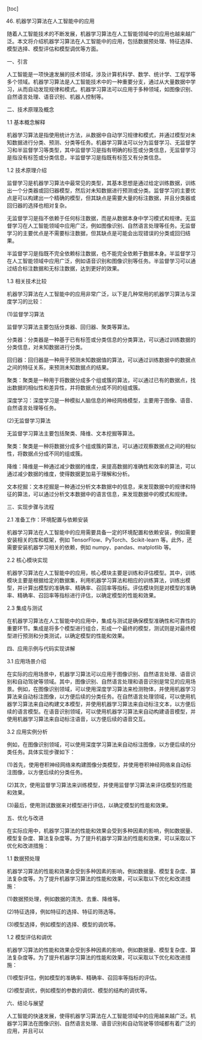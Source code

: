 
[toc]                    
                
                
46. 机器学习算法在人工智能中的应用

随着人工智能技术的不断发展，机器学习算法在人工智能领域中的应用也越来越广泛。本文将介绍机器学习算法在人工智能中的应用，包括数据预处理、特征选择、模型选择、模型评估和模型调优等方面。

一、引言

人工智能是一项快速发展的技术领域，涉及计算机科学、数学、统计学、工程学等多个领域。机器学习算法是人工智能技术中的一种重要分支，通过从大量数据中学习，从而自动发现规律和模式。机器学习算法可以应用于多种领域，如图像识别、自然语言处理、语音识别、机器人控制等。

二、技术原理及概念

1.1 基本概念解释

机器学习算法是指使用统计方法，从数据中自动学习规律和模式，并通过模型对未知数据进行分类、预测、分类等任务。机器学习算法可以分为监督学习、无监督学习和半监督学习等类型，其中监督学习是指有明确的标签或分类信息，无监督学习是指没有标签或分类信息，半监督学习是指既有标签又有分类信息。

1.2 技术原理介绍

监督学习是机器学习算法中最常见的类型，其基本思想是通过给定训练数据，训练出一个分类器或回归器模型，然后对未知数据进行预测或分类。监督学习的主要优点是可以构建出一个精确的模型，但其缺点是需要大量的标注数据，并且分类器或回归器的选择也相对复杂。

无监督学习是指不依赖于任何标注数据，而是从数据本身中学习模式和规律。无监督学习在人工智能领域中应用广泛，例如图像识别、自然语言处理等任务。无监督学习的主要优点是不需要标注数据，但其缺点是可能会出现错误的分类或回归结果。

半监督学习是指既不完全依赖标注数据，也不能完全依赖于数据本身。半监督学习在人工智能领域中应用广泛，例如语音识别和图像识别等任务。半监督学习可以通过结合标注数据和无标注数据，达到更好的效果。

1.3 相关技术比较

机器学习算法在人工智能中的应用非常广泛，以下是几种常用的机器学习算法与深度学习的比较：

(1)监督学习算法

监督学习算法主要包括分类器、回归器、聚类等算法。

分类器：分类器是一种基于已有标签或分类信息的分类算法，可以通过训练数据的分类信息，对未知数据进行分类。

回归器：回归器是一种用于预测未知数据值的算法，可以通过训练数据中的数据点之间的特征关系，来预测未知数据点的结果。

聚类：聚类是一种用于将数据分成多个组或簇的算法，可以通过已有的数据点，找出数据的相似性和差异性，并将数据点分成不同的组或簇。

深度学习：深度学习是一种模拟人脑信息的神经网络模型，主要用于图像、语音、自然语言处理等任务。

(2)无监督学习算法

无监督学习算法主要包括聚类、降维、文本挖掘等算法。

聚类：聚类是一种将数据分成多个组或簇的算法，可以通过观察数据点之间的相似性，将数据点分成不同的组或簇。

降维：降维是一种通过减少数据的维度，来提高数据的准确性和效率的算法，可以通过减少数据的维度，使得数据更加易于理解和分析。

文本挖掘：文本挖掘是一种通过分析文本数据中的信息，来发现数据中的规律和特征的算法，可以通过分析文本数据中的语言信息，来发现数据中的模式和规律。

三、实现步骤与流程

2.1 准备工作：环境配置与依赖安装

机器学习算法在人工智能中的应用需要具备一定的环境配置和依赖安装，例如需要安装相关的库和框架，例如 TensorFlow、PyTorch、Scikit-learn 等。此外，还需要安装机器学习相关的依赖，例如 numpy、pandas、matplotlib 等。

2.2 核心模块实现

机器学习算法在人工智能中的应用，核心模块主要是训练和评估模型。其中，训练模块主要是根据给定的数据集，利用机器学习算法和相应的训练算法，训练出模型，并计算出模型的准确率、精确率、召回率等指标。评估模块则是对模型的准确率、精确率、召回率等指标进行评估，以确定模型的性能和效果。

2.3 集成与测试

在机器学习算法在人工智能中的应用中，集成与测试是确保模型准确性和可靠性的重要环节。集成是将多个模型进行组合，形成一个最终的模型，测试则是对最终模型进行预测和分类测试，以确定模型的性能和效果。

四、应用示例与代码实现讲解

3.1 应用场景介绍

在实际的应用场景中，机器学习算法可以应用于图像识别、自然语言处理、语音识别和自动驾驶等领域。其中，图像识别、自然语言处理和语音识别是常见的应用场景。例如，在图像识别领域，可以使用深度学习算法来检测物体，并使用机器学习算法来自动标注图像，以方便后续的分类任务。在自然语言处理领域，可以使用机器学习算法来自动构建文本模型，并使用机器学习算法来自动标注文本，以方便后续的语言模型。在语音识别领域，可以使用机器学习算法来自动构建语音模型，并使用机器学习算法来自动标注语音，以方便后续的语音交互。

3.2 应用实例分析

例如，在图像识别领域，可以使用深度学习算法来自动标注图像，以方便后续的分类任务。具体实现步骤如下：

(1)首先，使用卷积神经网络来构建图像分类模型，并使用卷积神经网络来自动标注图像，以方便后续的分类任务。

(2)其次，使用监督学习算法来训练模型，并使用监督学习算法来评估模型的性能和效果。

(3)最后，使用测试数据来对模型进行评估，以确定模型的性能和效果。

五、优化与改进

在实际应用中，机器学习算法的性能和效果会受到多种因素的影响，例如数据量、模型复杂度、算法复杂度等。为了提升机器学习算法的性能和效果，可以采取以下优化和改进措施：

1.1 数据预处理

机器学习算法的性能和效果会受到多种因素的影响，例如数据量、模型复杂度、算法复杂度等。为了提升机器学习算法的性能和效果，可以采取以下优化和改进措施：

(1)数据预处理，例如数据的清洗、去重、降维等。

(2)特征选择，例如特征的选择、特征的筛选等。

(3)模型选择，例如模型的选择、模型的调优等。

1.2 模型评估和调优

机器学习算法的性能和效果会受到多种因素的影响，例如数据量、模型复杂度、算法复杂度等。为了提升机器学习算法的性能和效果，可以采取以下优化和改进措施：

(1)模型评估，例如模型的准确率、精确率、召回率等指标的评估。

(2)模型调优，例如模型的参数的调优、模型的结构的调优等。

六、结论与展望

人工智能的快速发展，使得机器学习算法在人工智能领域中的应用越来越广泛。机器学习算法在图像识别、自然语言处理、语音识别和自动驾驶等领域都有着广泛的应用，并且可以

